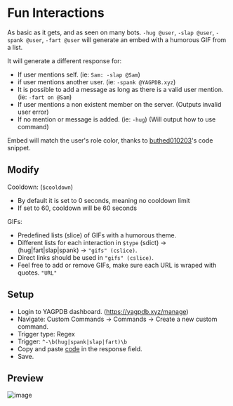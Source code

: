 # Fun Interactions
As basic as it gets, and as seen on many bots. `-hug @user`, `-slap @user`, `-spank @user`, `-fart @user` will generate an embed with a humorous GIF from a list.

It will generate a different response for:
- If user mentions self. (ie: `Sam: -slap @Sam`)
- if user mentions another user. (ie: `-spank @YAGPDB.xyz`)
- It is possible to add a message as long as there is a valid user mention. (ie: `-fart on @Sam`)
- If user mentions a non existent member on the server. (Outputs invalid user error)
- If no mention or message is added. (ie: `-hug`) (Will output how to use command)

Embed will match the user's role color, thanks to [buthed010203](https://yagpdb-cc.github.io/code-snippets/get-username-color)'s code snippet.

## Modify
Cooldown: (`$cooldown`)
- By default it is set to 0 seconds, meaning no cooldown limit
- If set to 60, cooldown will be 60 seconds

GIFs:
- Predefined lists (slice) of GIFs with a humorous theme.
- Different lists for each interaction in `$type` (sdict) -> (hug|fart|slap|spank) -> `"gifs" (cslice)`.
- Direct links should be used in `"gifs" (cslice)`.
- Feel free to add or remove GIFs, make sure each URL is wraped with quotes. `"URL"`

## Setup
- Login to YAGPDB dashboard. (https://yagpdb.xyz/manage)
- Navigate: Custom Commands -> Commands -> Create a new custom command.
- Trigger type: Regex
- Trigger: `^-\b(hug|spank|slap|fart)\b`
- Copy and paste [code](https://raw.githubusercontent.com/Samillion/yagpdb-cc/main/Fun%20Interactions/funinteractions.go) in the response field.
- Save.

## Preview

![image](https://github.com/Samillion/yagpdb-slap/assets/17427046/9a9b35d6-cfab-413b-afea-921c9e97d664)

